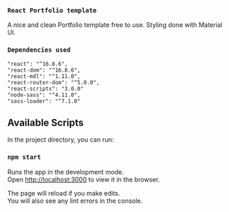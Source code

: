 ### `React Portfolio template`
A nice and clean Portfolio template free to use. Styling done with Material UI.

### `Dependencies used`

```
"react": "^16.8.6",
"react-dom": "^16.8.6",
"react-mdl": "^1.11.0",
"react-router-dom": "^5.0.0",
"react-scripts": "3.0.0"
"node-sass": "^4.11.0",
"sass-loader": "^7.1.0"
```


## Available Scripts

In the project directory, you can run:

### `npm start`

Runs the app in the development mode.<br>
Open [http://localhost:3000](http://localhost:3000) to view it in the browser.

The page will reload if you make edits.<br>
You will also see any lint errors in the console.
